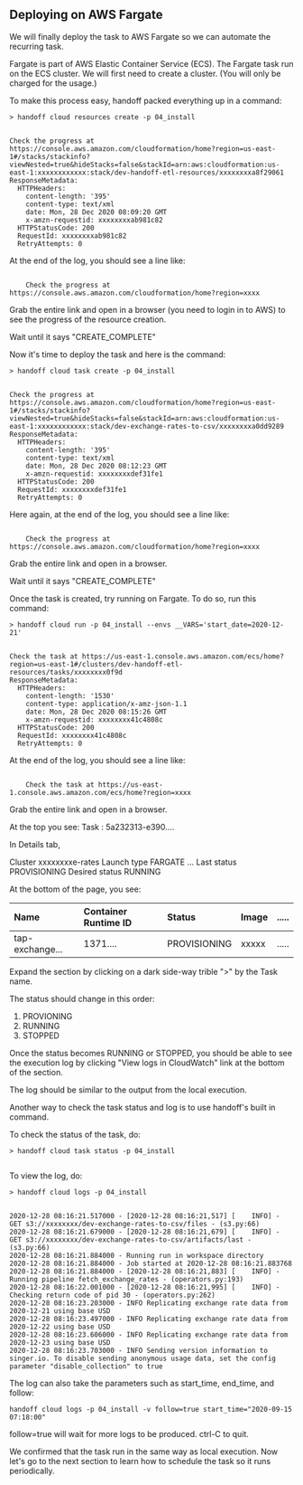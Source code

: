 ## Deploying on AWS Fargate

We will finally deploy the task to AWS Fargate so we can automate the
recurring task.


Fargate is part of AWS Elastic Container Service (ECS).
The Fargate task run on the ECS cluster.
We will first need to create a cluster.
(You will only be charged for the usage.)

To make this process easy, handoff packed everything up in a command:

```shell
> handoff cloud resources create -p 04_install
```
```shell

Check the progress at https://console.aws.amazon.com/cloudformation/home?region=us-east-1#/stacks/stackinfo?viewNested=true&hideStacks=false&stackId=arn:aws:cloudformation:us-east-1:xxxxxxxxxxxx:stack/dev-handoff-etl-resources/xxxxxxxxa8f29061
ResponseMetadata:
  HTTPHeaders:
    content-length: '395'
    content-type: text/xml
    date: Mon, 28 Dec 2020 08:09:20 GMT
    x-amzn-requestid: xxxxxxxxab981c82
  HTTPStatusCode: 200
  RequestId: xxxxxxxxab981c82
  RetryAttempts: 0
```


At the end of the log, you should see a line like:

```shell

    Check the progress at https://console.aws.amazon.com/cloudformation/home?region=xxxx

```

Grab the entire link and open in a browser (you need to login in to AWS) to see
the progress of the resource creation.

Wait until it says "CREATE_COMPLETE"



Now it's time to deploy the task and here is the command:

```shell
> handoff cloud task create -p 04_install
```
```shell

Check the progress at https://console.aws.amazon.com/cloudformation/home?region=us-east-1#/stacks/stackinfo?viewNested=true&hideStacks=false&stackId=arn:aws:cloudformation:us-east-1:xxxxxxxxxxxx:stack/dev-exchange-rates-to-csv/xxxxxxxxa0dd9289
ResponseMetadata:
  HTTPHeaders:
    content-length: '395'
    content-type: text/xml
    date: Mon, 28 Dec 2020 08:12:23 GMT
    x-amzn-requestid: xxxxxxxxdef31fe1
  HTTPStatusCode: 200
  RequestId: xxxxxxxxdef31fe1
  RetryAttempts: 0
```


Here again, at the end of the log, you should see a line like:

```shell

    Check the progress at https://console.aws.amazon.com/cloudformation/home?region=xxxx

```

Grab the entire link and open in a browser.

Wait until it says "CREATE_COMPLETE"



Once the task is created, try running on Fargate.
To do so, run this command:

```shell
> handoff cloud run -p 04_install --envs __VARS='start_date=2020-12-21'
```
```shell

Check the task at https://us-east-1.console.aws.amazon.com/ecs/home?region=us-east-1#/clusters/dev-handoff-etl-resources/tasks/xxxxxxxx0f9d
ResponseMetadata:
  HTTPHeaders:
    content-length: '1530'
    content-type: application/x-amz-json-1.1
    date: Mon, 28 Dec 2020 08:15:26 GMT
    x-amzn-requestid: xxxxxxxx41c4808c
  HTTPStatusCode: 200
  RequestId: xxxxxxxx41c4808c
  RetryAttempts: 0
```

At the end of the log, you should see a line like:

```shell

    Check the task at https://us-east-1.console.aws.amazon.com/ecs/home?region=xxxx

```

Grab the entire link and open in a browser.

At the top you see:
    Task : 5a232313-e390....

In Details tab,

Cluster xxxxxxxxe-rates
Launch type FARGATE
...
Last status    PROVISIONING
Desired status RUNNING



At the bottom of the page, you see:

| Name              | Container Runtime ID | Status       | Image | ..... |
| :---------------- | :------------------- | :----------- | :---- | :---- |
| tap-exchange...   | 1371....             | PROVISIONING | xxxxx | ..... |

Expand the section by clicking on a dark side-way trible ">" by the  Task name.

The status should change in this order:

1. PROVIONING
2. RUNNING
3. STOPPED

Once the status becomes RUNNING or STOPPED, you should be able to see
the execution log by clicking "View logs in CloudWatch" link at the bottom
of the section.

The log should be similar to the output from the local execution.



Another way to check the task status and log is to use handoff's built in command.

To check the status of the task, do:

```shell
> handoff cloud task status -p 04_install
```
```shell

```


To view the log, do:

```shell
> handoff cloud logs -p 04_install
```
```shell

2020-12-28 08:16:21.517000 - [2020-12-28 08:16:21,517] [    INFO] - GET s3://xxxxxxxx/dev-exchange-rates-to-csv/files - (s3.py:66)
2020-12-28 08:16:21.679000 - [2020-12-28 08:16:21,679] [    INFO] - GET s3://xxxxxxxx/dev-exchange-rates-to-csv/artifacts/last - (s3.py:66)
2020-12-28 08:16:21.884000 - Running run in workspace directory
2020-12-28 08:16:21.884000 - Job started at 2020-12-28 08:16:21.883768
2020-12-28 08:16:21.884000 - [2020-12-28 08:16:21,883] [    INFO] - Running pipeline fetch_exchange_rates - (operators.py:193)
2020-12-28 08:16:22.001000 - [2020-12-28 08:16:21,995] [    INFO] - Checking return code of pid 30 - (operators.py:262)
2020-12-28 08:16:23.203000 - INFO Replicating exchange rate data from 2020-12-21 using base USD
2020-12-28 08:16:23.497000 - INFO Replicating exchange rate data from 2020-12-22 using base USD
2020-12-28 08:16:23.606000 - INFO Replicating exchange rate data from 2020-12-23 using base USD
2020-12-28 08:16:23.703000 - INFO Sending version information to singer.io. To disable sending anonymous usage data, set the config parameter "disable_collection" to true
```

The log can also take the parameters such as start_time, end_time, and follow:
```
handoff cloud logs -p 04_install -v follow=true start_time="2020-09-15 07:18:00"
```

follow=true will wait for more logs to be produced. ctrl-C to quit.



We confirmed that the task run in the same way as local execution.
Now let's go to the next section to learn how to schedule the task
so it runs periodically.

